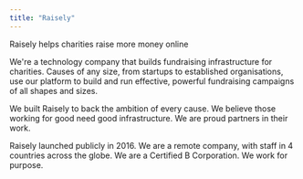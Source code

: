 ```yaml
---
title: "Raisely"
---
```


Raisely helps charities raise more money online

We're a technology company that builds fundraising infrastructure for charities. Causes of any size, from startups to established organisations, use our platform to build and run effective, powerful fundraising campaigns of all shapes and sizes.

We built Raisely to back the ambition of every cause. We believe those working for good need good infrastructure. We are proud partners in their work.

Raisely launched publicly in 2016. We are a remote company, with staff in 4 countries across the globe. We are a Certified B Corporation. We work for purpose.

